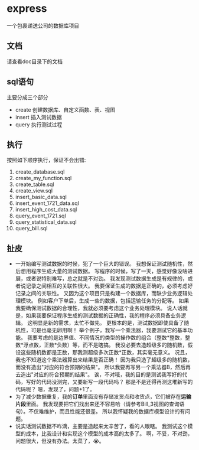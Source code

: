 # express
一个包裹递送公司的数据库项目

## 文档
请查看doc目录下的文档

## sql语句
主要分成三个部分
- create 创建数据库、自定义函数、表、视图
- insert 插入测试数据
- query 执行测试过程

## 执行
按照如下顺序执行，保证不会出错:
1. create_database.sql
2. create_my_function.sql
3. create_table.sql
4. create_view.sql
5. insert_basic_data.sql
6. insert_event_1721_data.sql
7. insert_high_cost_data.sql
8. query_event_1721.sql
9. query_statistical_data.sql
10. query_bill.sql

## 扯皮
- 一开始编写测试数据的时候，犯了一个巨大的错误。
我想保证测试随机性，然后想用程序生成大量的测试数据。
写程序的时候，写了一天，感觉好像没啥进展，或者说特别难写，总之就是不对劲。
我发现测试数据生成是有规律的，或者说记录之间相互的关联性很大。
我要保证生成的数据是正确的，必须考虑好记录之间的关联性。
又因为这个项目只是构建一个数据库，而缺少业务逻辑处理模块。
例如客户下单后，生成一些的数据，包括运输任务的分配等。
如果我要确保测试数据的合理性，我就必须要考虑这个业务处理模块。
说人话就是，如果我要保证程序生成的测试数据的正确性，我的程序必须具备业务逻辑。
这明显是新的需求，太忙不做先。
更根本的是，测试数据即使具备了随机性，可是也毫无卵用啊！
举个例子，我写一个乘法器，我要测试它的基本功能。
我要考虑的是边界值、不同情况的类型的操作数的组合（整数\*整数，整数\*浮点数，正数\*负数）等，而不是瞎搞。
我没必要去造超级多的随机数，假设这些随机数都是正数，那我测超级多次正数\*正数，其实毫无意义。
况且，我也不知道这个乘法器算出来结果是否正确！
因为我只造了超级多的随机数，而没有造出"对应的符合预期的结果"。
所以我要再写另一个乘法器B，然后再去造出"对应的符合预期的结果"。
诶，不对哦，我的目的是测试我写好的代码，写好的代码没测完，又要新写一段代码吗？
那是不是还得再测这堆新写的代码呢？
嗯，发现了，问题+1了。
- 为了减少数据重复，我的**订单**里面没有存储发货点和收货点，它们被存在**运输片段**里面。
我发现要把它们找出来还不容易哈（请参考Bill_3视图的查询语句）。不仅难维护，而且性能还很差。
所以我怀疑我的数据库模型设计的有问题。
- 说实话测试数据不咋滴，主要是造起来太辛苦了，看的人眼瞎。
我测试这个模型的成本，比我设计和实现这个模型的成本高的太多了。
啊，不妥，不对劲，问题很大，但没有办法。太菜了，😭。
